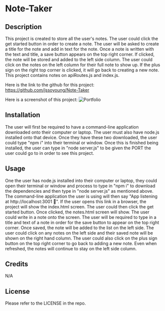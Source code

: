 # Note-Taker

## Description

This project is created to store all the user's notes. The user could click the get started button in order to create a note. The user will be asked to create a title for the note and add in text for the note. Once a note is written with the text and title, a save button appears on the top right corner. If clicked, the note will be stored and added to the left side column. The user could click on the notes on the left column for their full note to show up. If the plus sign on the right top corner is clicked, it will go back to creating a new note. This project contains notes on apiRoutes.js and index.js.

Here is the link to the github for this project: https://github.com/jssoyoung/Note-Taker

Here is a screenshot of this project: ![Portfolio](Assets/Images/screenshot.png)

## Installation

The user will first be required to have a command-line application downloaded onto their computer or laptop. The user must also have node.js installed onto that device. Once they have these two downloaded, the user could type "npm i" into their terminal or window. Once this is finished being installed, the user can type in "node server.js" to be given the PORT the user could go to in order to see this project.

## Usage

One the user has node.js installed into their computer or laptop, they could open their terminal or window and process to type in "npm i" to download the dependencies and then type in "node server.js" as mentioned above. The command-line application the user is using will then say "App listening at http://localhost:3001 🚀". If the user opens this link in a browser, the project will show the index.html screen. The user could then click the get started button. Once clicked, the notes.html screen will show. The user could write in a note onto the screen. The user will be required to type in a title and text of a note in order for the save button to appear on the top right corner. Once saved, the note will be added to the list on the left side. The user could click on any notes on the left side and their saved note will be shown on the right hand column. The user could also click on the plus sign button on the top right corner to go back to adding a new note. Even when refreshed, the notes will continue to stay on the left side column.

## Credits

N/A

## License

Please refer to the LICENSE in the repo.